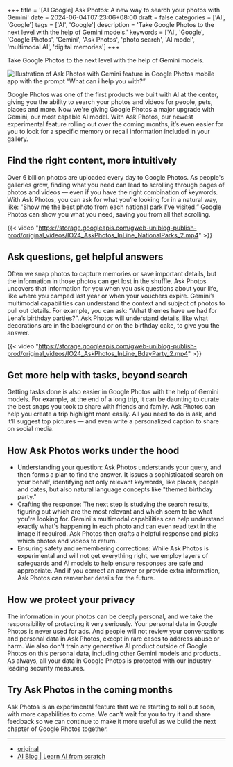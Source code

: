 +++
title = '[AI Google] Ask Photos: A new way to search your photos with Gemini'
date = 2024-06-04T07:23:06+08:00
draft = false
categories = ['AI', 'Google']
tags = ['AI', 'Google']
description = 'Take Google Photos to the next level with the help of Gemini models.'
keywords = ['AI', 'Google', 'Google Photos', 'Gemini', 'Ask Photos', 'photo search', 'AI model', 'multimodal AI', 'digital memories']
+++

Take Google Photos to the next level with the help of Gemini models.

![Illustration of Ask Photos with Gemini feature in Google Photos mobile app with the prompt “What can i help you with?”](https://storage.googleapis.com/gweb-uniblog-publish-prod/images/Ask_Photos-Final-Keyword-Header.width-1200.format-webp.webp)

Google Photos was one of the first products we built with AI at the center, giving you the ability to search your photos and videos for people, pets, places and more. Now we're giving Google Photos a major upgrade with Gemini, our most capable AI model. With Ask Photos, our newest experimental feature rolling out over the coming months, it’s even easier for you to look for a specific memory or recall information included in your gallery.

## Find the right content, more intuitively
Over 6 billion photos are uploaded every day to Google Photos. As people's galleries grow, finding what you need can lead to scrolling through pages of photos and videos — even if you have the right combination of keywords. With Ask Photos, you can ask for what you’re looking for in a natural way, like: "Show me the best photo from each national park I’ve visited.” Google Photos can show you what you need, saving you from all that scrolling.

{{< video "https://storage.googleapis.com/gweb-uniblog-publish-prod/original_videos/IO24_AskPhotos_InLine_NationalParks_2.mp4" >}}

## Ask questions, get helpful answers
Often we snap photos to capture memories or save important details, but the information in those photos can get lost in the shuffle. Ask Photos uncovers that information for you when you ask questions about your life, like where you camped last year or when your vouchers expire. Gemini’s multimodal capabilities can understand the context and subject of photos to pull out details. For example, you can ask: “What themes have we had for Lena’s birthday parties?”. Ask Photos will understand details, like what decorations are in the background or on the birthday cake, to give you the answer.

{{< video "https://storage.googleapis.com/gweb-uniblog-publish-prod/original_videos/IO24_AskPhotos_InLine_BdayParty_2.mp4" >}}

## Get more help with tasks, beyond search
Getting tasks done is also easier in Google Photos with the help of Gemini models. For example, at the end of a long trip, it can be daunting to curate the best snaps you took to share with friends and family. Ask Photos can help you create a trip highlight more easily. All you need to do is ask, and it’ll suggest top pictures — and even write a personalized caption to share on social media.

## How Ask Photos works under the hood
- Understanding your question: Ask Photos understands your query, and then forms a plan to find the answer. It issues a sophisticated search on your behalf, identifying not only relevant keywords, like places, people and dates, but also natural language concepts like "themed birthday party."
- Crafting the response: The next step is studying the search results, figuring out which are the most relevant and which seem to be what you're looking for. Gemini's multimodal capabilities can help understand exactly what's happening in each photo and can even read text in the image if required. Ask Photos then crafts a helpful response and picks which photos and videos to return.
- Ensuring safety and remembering corrections: While Ask Photos is experimental and will not get everything right, we employ layers of safeguards and AI models to help ensure responses are safe and appropriate. And if you correct an answer or provide extra information, Ask Photos can remember details for the future.

## How we protect your privacy
The information in your photos can be deeply personal, and we take the responsibility of protecting it very seriously. Your personal data in Google Photos is never used for ads. And people will not review your conversations and personal data in Ask Photos, except in rare cases to address abuse or harm. We also don't train any generative AI product outside of Google Photos on this personal data, including other Gemini models and products. As always, all your data in Google Photos is protected with our industry-leading security measures.

## Try Ask Photos in the coming months
Ask Photos is an experimental feature that we're starting to roll out soon, with more capabilities to come. We can’t wait for you to try it and share feedback so we can continue to make it more useful as we build the next chapter of Google Photos together.

---

- [original](https://blog.google/products/photos/ask-photos-google-io-2024/)
- [AI Blog | Learn AI from scratch](https://ai-blog.aihub2022.top/post/ai-google-ask-photos-google-io-2024/)
<!-- - [公众号 - 从零开始学AI](...) -->
<!-- - [CSDN - 从零开始学AI](...) -->
<!-- - [掘金 - 从零开始学AI](...) -->
<!-- - [知乎 - 从零开始学AI](...) -->
<!-- - [阿里云 - 从零开始学AI](...) -->
<!-- - [腾讯云 - 从零开始学AI](...) -->
